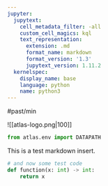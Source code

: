 ```yaml
---
jupyter:
  jupytext:
    cell_metadata_filter: -all
    custom_cell_magics: kql
    text_representation:
      extension: .md
      format_name: markdown
      format_version: '1.3'
      jupytext_version: 1.11.2
  kernelspec:
    display_name: base
    language: python
    name: python3
---
```

#past/min 


![[atlas-logo.png|100]]

```python
from atlas.env import DATAPATH
```

This is a test markdown insert.

```python
# and now some test code
def function(x: int) -> int:
    return x
```

